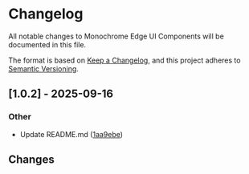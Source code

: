# Changelog

All notable changes to Monochrome Edge UI Components will be documented in this file.

The format is based on [Keep a Changelog](https://keepachangelog.com/en/1.0.0/),
and this project adheres to [Semantic Versioning](https://semver.org/spec/v2.0.0.html).

## [1.0.2] - 2025-09-16

### Other

- Update README.md ([1aa9ebe](../../commit/1aa9ebe6573a47c79bd49a920260f1a5d1633247))

## Changes


